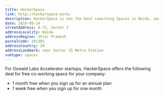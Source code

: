 ```yaml
---
title: HackerSpace
link: http://hackerspace.work/
description: HackerSpace is one the best coworking Spaces in Noida, and we believe in breaking the conventions and creating lasting impact by building things together.
date: 2018-08-14
streetAddress: A-73, Sector 2
addressLocality: Noida
addressRegion: Uttar Pradesh
postalCode: 201301
addressCountry: IN
addressLandmark: near Sector 15 Metro Station
subtype: spaces
---
```


For Oswald Labs Accelerator startups, HackerSpace offers the following deal for free co-working space for your company:

- 1 month free when you sign up for an annual plan
- 1 week free when you sign up for one month